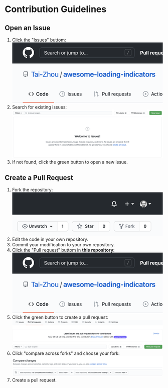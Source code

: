 # Contribution Guidelines

## Open an Issue

1. Click the "Issues" buttom: ![Issues](img/issues.png)
2. Search for existing issues: ![Search](img/open_issue.png)
3. If not found, click the green button to open a new issue.

## Create a Pull Request

1. Fork the repository: ![Fork](img/fork.png)
2. Edit the code in your own repository.
3. Commit your modification to your own repository.
4. Click the "Pull request" buttom in **this repository**: ![Issues](img/issues.png)
5. Click the green button to create a pull request: ![Pull Request](img/pr.png)
6. Click "compare across forks" and choose your fork: ![Compare](img/compare.png)
7. Create a pull request.
